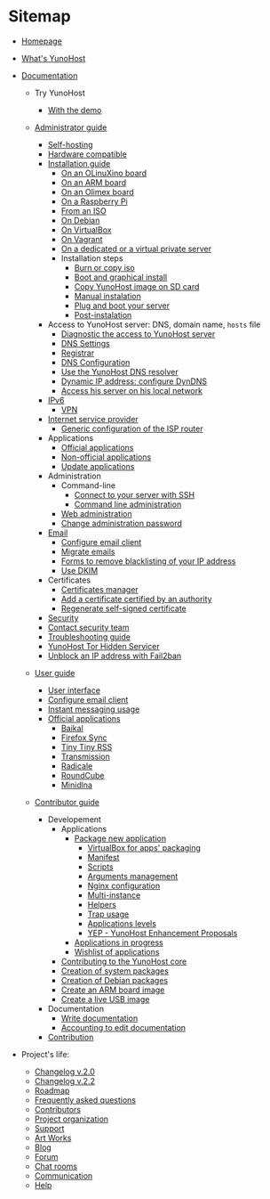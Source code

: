 # Sitemap

* [Homepage](/index)

* [What's YunoHost](/whatsyunohost)

* [Documentation](/docs)

    * Try YunoHost
       * [With the demo](/try)    

    * [Administrator guide](/admindoc)
        * [Self-hosting](/selfhosting_en)
        * [Hardware compatible](/hardware)
        * [Installation guide](/install)
            * [On an OLinuXino board](/install_on_olinuxino)
            * [On an ARM board](/install_on_arm_board)
            - [On an Olimex board](/install_on_olinuxino)
            * [On a Raspberry Pi](/install_on_raspberry)
            * [From an ISO](/install_iso)
            * [On Debian](/install_on_debian)
            * [On VirtualBox](/install_on_virtualbox)
            * [On Vagrant](/vagrant)
            * [On a dedicated or a virtual private server](/install_on_vps)
            * Installation steps
               * [Burn or copy iso](/burn_or_copy_iso)
               * [Boot and graphical install](/boot_and_graphical_install)
               * [Copy YunoHost image on SD card](/copy_image)
               * [Manual instalation](/install_manually)
               * [Plug and boot your server](/plug_and_boot)
               * [Post-instalation](/postinstall)
        * Access to YunoHost server: DNS, domain name, `hosts` file
           * [Diagnostic the access to YunoHost server](/diagnostic)
           * [DNS Settings](/dns)
           * [Registrar](registrar)
           * [DNS Configuration](/dns_config)
           * [Use the YunoHost DNS resolver](/dns_resolver_en)
           * [Dynamic IP address: configure DynDNS](dns_dynamicip_en)
           * [Access his server on his local network](/dns_local_network_en)
	   - [IPv6](ipv6_fr)
           - [VPN](vpn_advantage)
        * [Internet service provider](/isp)
            * [Generic configuration of the ISP router](/isp_box_config)
        * Applications
            * [Official applications](/apps_en)
            * [Non-official applications](/apps_in_progress_en)
            * [Update applications](app_update_en)
        * Administration
            * Command-line
                * [Connect to your server with SSH](/ssh)
                * [Command line administration](/moulinette)
            * [Web administration](/admin)
            * [Change administration password](/change_admin_password)
        * [Email](email_en)
           * [Configure email client](email_configure_client_en)
           * [Migrate emails](email_migration_en)
           * [Forms to remove blacklisting of your IP address](blacklist_forms_en)
           * [Use DKIM](dkim)
        * Certificates
            - [Certificates manager](certmanager_en)
            * [Add a certificate certified by an authority](/certificate)
            * [Regenerate self-signed certificate](/regenerate_certificate_en)
        * [Security](/security)
        - [Contact security team](security_team)
        * [Troubleshooting guide](/troubleshooting_guide_en)
        * [YunoHost Tor Hidden Servicer](/torhiddenservice)
        * [Unblock an IP address with Fail2ban](/fail2ban_en)

    * [User guide](/userdoc)
        * [User interface](user_interface)
        * [Configure email client](email_configure_client_en)
        * [Instant messaging usage](/XMPP)
        * [Official applications](/apps)
           * [Baikal](/app_baikal_en)
           * [Firefox Sync](/app_ffsync_en)
           * [Tiny Tiny RSS](/app_ttrss_en)
           * [Transmission](/app_transmission_en)
           * [Radicale](/app_radicale)
           * [RoundCube](/app_roundcube_en)
           * [Minidlna](app_minidlna_en)

    * [Contributor guide](/contribute)
        * Developement
           * Applications
               * [Package new application](/packaging_apps)
                   * [VirtualBox for apps' packaging](packaging_apps_virtualbox_fr)
                   * [Manifest](packaging_apps_manifest_en)
                   * [Scripts](packaging_apps_scripts_en)
                   * [Arguments management](packaging_apps_arguments_management_en)
                   * [Nginx configuration](packaging_apps_nginx_conf_en)
                   * [Multi-instance](packaging_apps_multiinstance_en)
                   * [Helpers](packaging_apps_helpers_en)
                   * [Trap usage](packaging_apps_trap_fr)
                   * [Applications levels](packaging_apps_levels_fr)
                   * [YEP - YunoHost Enhancement Proposals](packaging_apps_guidelines_fr)
               * [Applications in progress](/apps_in_progress_en)
               * [Wishlist of applications](/apps_wishlist_en)
           * [Contributing to the YunoHost core](/dev)
           * [Creation of system packages](/build_system_en)
           * [Creation of Debian packages](/build_packages_en)
           * [Create an ARM board image](/build_arm_image_en)
           * [Create a live USB image](/create_live_usb)
        * Documentation
           * [Write documentation](/write_documentation)
           * [Accounting to edit documentation](/accounting)
        * [Contribution](/contributordoc)

* Project's life:
   * [Changelog v.2.0](/changelog_2_0_en)
   * [Changelog v.2.2](/changelog_2_2_en)
   * [Roadmap](/roadmap)
   * [Frequently asked questions](/faq_en)
   * [Contributors](contribs)
   - [Project organization](project_organization)
   * [Support](/support_en)
   * [Art Works](artworks_en)
   * [Blog](https://forum.yunohost.org/c/announcement)
   - [Forum](https://forum.yunohost.org)
   - [Chat rooms](chat_rooms_en)
   * [Communication](communication_en)
   * [Help](/help)
